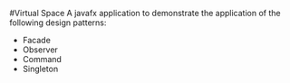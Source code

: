 #Virtual Space
A javafx application to demonstrate the application of the following design patterns:
- Facade
- Observer
- Command
- Singleton
